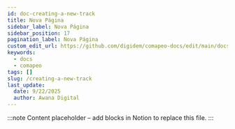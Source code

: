 ```yaml
---
id: doc-creating-a-new-track
title: Nova Página
sidebar_label: Nova Página
sidebar_position: 17
pagination_label: Nova Página
custom_edit_url: https://github.com/digidem/comapeo-docs/edit/main/docs/gathering-observations/creating-a-new-track.md
keywords:
  - docs
  - comapeo
tags: []
slug: /creating-a-new-track
last_update:
  date: 9/22/2025
  author: Awana Digital
---
```


<!-- Placeholder content generated automatically because the Notion page is missing a Website Block. -->

:::note
Content placeholder – add blocks in Notion to replace this file.
:::
